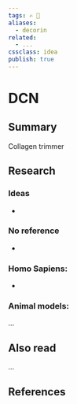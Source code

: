 ```yaml
---
tags: ✍️ 🔖
aliases:
  - decorin
related:
  - ...
cssclass: idea
publish: true
---
```

# DCN

## Summary
Collagen trimmer


## Research
### Ideas
- 

### No reference
- 

### Homo Sapiens:
- 

### Animal models:
...

## Also read
...


## References

